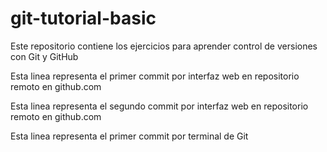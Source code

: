 # git-tutorial-basic
Este repositorio contiene los ejercicios para aprender control de versiones con Git y GitHub

Esta linea representa el primer commit por interfaz web en repositorio remoto en github.com

Esta linea representa el segundo commit por interfaz web en repositorio remoto en github.com

Esta linea representa el primer commit por terminal de Git
